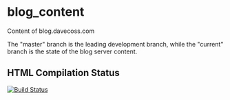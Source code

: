 blog_content
============

Content of blog.davecoss.com

The "master" branch is the leading development branch, while the "current" branch is the state of the blog server content.

HTML Compilation Status
-----------------------

[![Build Status](https://travis-ci.org/kd0kfo/blog_content.png?branch=master)](https://travis-ci.org/kd0kfo/blog_content)
